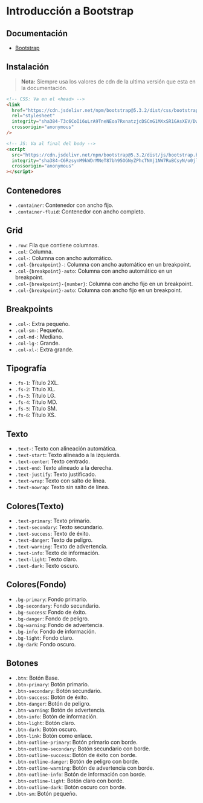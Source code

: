 # Introducción a Bootstrap

## Documentación

- [Bootstrap](https://getbootstrap.com/)

## Instalación

> **Nota:** Siempre usa los valores de cdn de la ultima versión que esta en la documentación.

```html
<!-- CSS: Va en el <head> -->
<link
  href="https://cdn.jsdelivr.net/npm/bootstrap@5.3.2/dist/css/bootstrap.min.css"
  rel="stylesheet"
  integrity="sha384-T3c6CoIi6uLrA9TneNEoa7RxnatzjcDSCmG1MXxSR1GAsXEV/Dwwykc2MPK8M2HN"
  crossorigin="anonymous"
/>

<!-- JS: Va al final del body -->
<script
  src="https://cdn.jsdelivr.net/npm/bootstrap@5.3.2/dist/js/bootstrap.bundle.min.js"
  integrity="sha384-C6RzsynM9kWDrMNeT87bh95OGNyZPhcTNXj1NW7RuBCsyN/o0jlpcV8Qyq46cDfL"
  crossorigin="anonymous"
></script>
```

## Contenedores

- `.container`: Contenedor con ancho fijo.
- `.container-fluid`: Contenedor con ancho completo.

## Grid

- `.row`: Fila que contiene columnas.
- `.col`: Columna.
- `.col-`: Columna con ancho automático.
- `.col-{breakpoint}-`: Columna con ancho automático en un breakpoint.
- `.col-{breakpoint}-auto`: Columna con ancho automático en un breakpoint.
- `.col-{breakpoint}-{number}`: Columna con ancho fijo en un breakpoint.
- `.col-{breakpoint}-auto`: Columna con ancho fijo en un breakpoint.

## Breakpoints

- `.col-`: Extra pequeño.
- `.col-sm-`: Pequeño.
- `.col-md-`: Mediano.
- `.col-lg-`: Grande.
- `.col-xl-`: Extra grande.

## Tipografía

- `.fs-1`: Título 2XL.
- `.fs-2`: Título XL.
- `.fs-3`: Título LG.
- `.fs-4`: Título MD.
- `.fs-5`: Título SM.
- `.fs-6`: Título XS.

## Texto

- `.text-`: Texto con alineación automática.
- `.text-start`: Texto alineado a la izquierda.
- `.text-center`: Texto centrado.
- `.text-end`: Texto alineado a la derecha.
- `.text-justify`: Texto justificado.
- `.text-wrap`: Texto con salto de línea.
- `.text-nowrap`: Texto sin salto de línea.

## Colores(Texto)

- `.text-primary`: Texto primario.
- `.text-secondary`: Texto secundario.
- `.text-success`: Texto de éxito.
- `.text-danger`: Texto de peligro.
- `.text-warning`: Texto de advertencia.
- `.text-info`: Texto de información.
- `.text-light`: Texto claro.
- `.text-dark`: Texto oscuro.

## Colores(Fondo)

- `.bg-primary`: Fondo primario.
- `.bg-secondary`: Fondo secundario.
- `.bg-success`: Fondo de éxito.
- `.bg-danger`: Fondo de peligro.
- `.bg-warning`: Fondo de advertencia.
- `.bg-info`: Fondo de información.
- `.bg-light`: Fondo claro.
- `.bg-dark`: Fondo oscuro.

## Botones

- `.btn`: Botón Base.
- `.btn-primary`: Botón primario.
- `.btn-secondary`: Botón secundario.
- `.btn-success`: Botón de éxito.
- `.btn-danger`: Botón de peligro.
- `.btn-warning`: Botón de advertencia.
- `.btn-info`: Botón de información.
- `.btn-light`: Botón claro.
- `.btn-dark`: Botón oscuro.
- `.btn-link`: Botón como enlace.
- `.btn-outline-primary`: Botón primario con borde.
- `.btn-outline-secondary`: Botón secundario con borde.
- `.btn-outline-success`: Botón de éxito con borde.
- `.btn-outline-danger`: Botón de peligro con borde.
- `.btn-outline-warning`: Botón de advertencia con borde.
- `.btn-outline-info`: Botón de información con borde.
- `.btn-outline-light`: Botón claro con borde.
- `.btn-outline-dark`: Botón oscuro con borde.
- `.btn-sm`: Botón pequeño.
